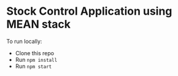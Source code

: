 # Stock Control Application using MEAN stack

To run locally:

* Clone this repo
* Run `npm install`
* Run `npm start`